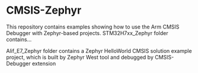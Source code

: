 # CMSIS-Zephyr
This repository contains examples showing how to use the Arm CMSIS Debugger with Zephyr-based projects.
STM32H7xx_Zephyr folder contains...




Alif_E7_Zephyr folder contains a Zephyr HelloWorld CMSIS solution example project, which is built by Zephyr West tool and debugged by CMSIS-Debugger extension
